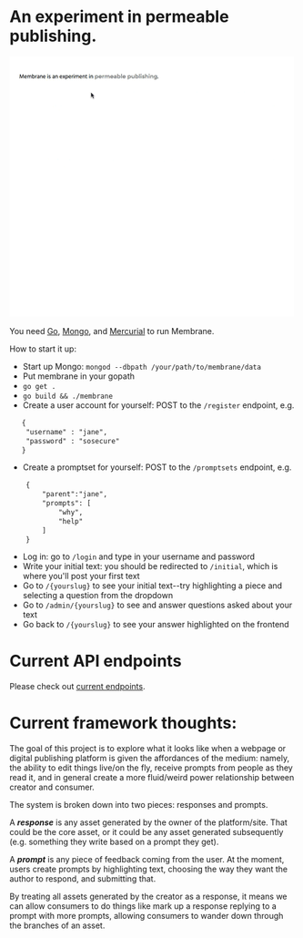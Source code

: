 # An experiment in permeable publishing.

![visual](qanda.gif)

You need [Go](https://golang.org/doc/install), [Mongo](https://docs.mongodb.com/manual/installation/), and [Mercurial](https://www.mercurial-scm.org/wiki/Download) to run Membrane.

How to start it up:

* Start up Mongo: ```mongod --dbpath /your/path/to/membrane/data``` 
* Put membrane in your gopath
* ```go get .```
* ```go build && ./membrane```
* Create a user account for yourself: POST to the `/register` endpoint, e.g. 
```
   {
    "username" : "jane",
    "password" : "sosecure"
   }
```
* Create a promptset for yourself: POST to the `/promptsets` endpoint, e.g. 
```
	{
	    "parent":"jane",
	    "prompts": [
	        "why",
	        "help"
	    ]
	}
```
* Log in: go to `/login` and type in your username and password
* Write your initial text: you should be redirected to `/initial`, which is where you'll post your first text
* Go to `/{yourslug}` to see your initial text--try highlighting a piece and selecting a question from the dropdown
* Go to `/admin/{yourslug}` to see and answer questions asked about your text
* Go back to `/{yourslug}` to see your answer highlighted on the frontend


# Current API endpoints

Please check out [current endpoints](/API_ENDPOINTS.md).


# Current framework thoughts:

The goal of this project is to explore what it looks like when a webpage or digital publishing platform is given the affordances of the medium: namely, the ability to edit things live/on the fly, receive prompts from people as they read it, and in general create a more fluid/weird power relationship between creator and consumer.

The system is broken down into two pieces: responses and prompts.

A ***response*** is any asset generated by the owner of the platform/site. That could be the core asset, or it could be any asset generated subsequently (e.g. something they write based on a prompt they get).

A ***prompt*** is any piece of feedback coming from the user. At the moment, users create prompts by highlighting text, choosing the way they want the author to respond, and submitting that.

By treating all assets generated by the creator as a response, it means we can allow consumers to do things like mark up a response replying to a prompt with more prompts, allowing consumers to wander down through the branches of an asset.